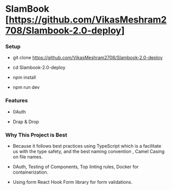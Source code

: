 # SlamBook [https://github.com/VikasMeshram2708/Slambook-2.0-deploy]

### Setup

* git clone https://github.com/VikasMeshram2708/Slambook-2.0-deploy

* cd Slambook-2.0-deploy

* npm install

* npm run dev

### Features

* 0Auth

* Drap & Drop

### Why This Project is Best

* Because it follows best practices using TypeScript which is a facilitate us with the type safety, and the best naming convention , Camel Casing on file names.

* 0Auth, Testing of Components, Top linting rules, Docker for containerization. 

* Using form React Hook Form library for form validations. 
